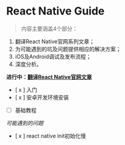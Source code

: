# React Native Guide

> 内容主要涵盖4个部分：
1. 翻译React Native官网系列文章；
2. 为可能遇到的坑及问题提供相应的解决方案；
3. iOS及Android调试及发布流程；
4. 深度分析。

**进行中：[翻译React Native官网文章](https://facebook.github.io/react-native/docs/getting-started.html)**
- [ x ] 入门
- [ x ] 安卓开发环境安装
- [  ] 基础教程

*可能遇到的问题*
- [ x ] react native init初始化慢
